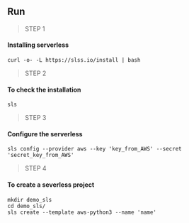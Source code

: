 ## Run
> STEP 1
#### Installing serverless

```
curl -o- -L https://slss.io/install | bash
```

> STEP 2
#### To check the installation

```
sls
```

> STEP 3
#### Configure the serverless

```
sls config --provider aws --key 'key_from_AWS' --secret 'secret_key_from_AWS'
```

> STEP 4
#### To create a severless project

```
mkdir demo_sls
cd demo_sls/
sls create --template aws-python3 --name 'name'
```
